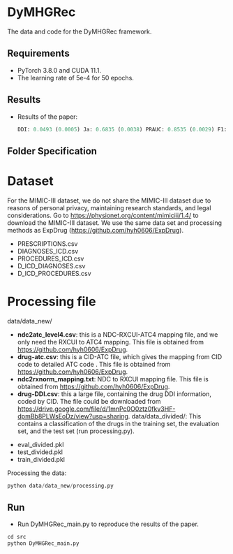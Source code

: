 # DyMHGRec
The data and code for the DyMHGRec framework.
## Requirements
* PyTorch 3.8.0 and CUDA 11.1.
* The learning rate of 5e-4 for 50 epochs.
## Results
* Results of the paper:

  ``` python
  DDI: 0.0493 (0.0005) Ja: 0.6835 (0.0038) PRAUC: 0.8535 (0.0029) F1: 0.7866 (0.0029) 
  ```
## Folder Specification
# Dataset 
  For the MIMIC-III dataset, we do not share the MIMIC-III dataset due to reasons of personal privacy, maintaining research standards, and legal considerations. Go to https://physionet.org/content/mimiciii/1.4/ to download the MIMIC-III dataset. We use the same data set and processing methods as ExpDrug (https://github.com/hyh0606/ExpDrug).
  * PRESCRIPTIONS.csv
  * DIAGNOSES_ICD.csv
  * PROCEDURES_ICD.csv
  * D_ICD_DIAGNOSES.csv
  * D_ICD_PROCEDURES.csv
# Processing file
  data/data_new/
  - **ndc2atc_level4.csv**: this is a NDC-RXCUI-ATC4 mapping file, and we only need the RXCUI to ATC4 mapping. This file is obtained from https://github.com/hyh0606/ExpDrug.
  - **drug-atc.csv**: this is a CID-ATC file, which gives the mapping from CID code to detailed ATC code . This file is obtained from https://github.com/hyh0606/ExpDrug.
  - **ndc2rxnorm_mapping.txt**: NDC to RXCUI mapping file. This file is obtained from https://github.com/hyh0606/ExpDrug.
  - **drug-DDI.csv**: this a large file, containing the drug DDI information, coded by CID. The file could be downloaded from https://drive.google.com/file/d/1mnPc0O0ztz0fkv3HF-dpmBb8PLWsEoDz/view?usp=sharing.
  data/data_divided/: This contains a classification of the drugs in the training set, the evaluation set, and the test set (run processing.py).
  * eval_divided.pkl
  * test_divided.pkl
  * train_divided.pkl
  
  Processing the data:
  
  ``` python
  python data/data_new/processing.py
  ```
## Run
  * Run DyMHGRec_main.py to reproduce the results of the paper.
  
  ```python
  cd src
  python DyMHGRec_main.py
  ```
  
  
